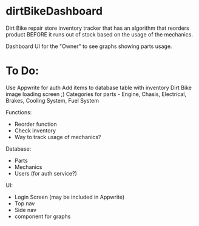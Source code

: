# dirtBikeDashboard

 Dirt Bike repair store inventory tracker that has an algorithm that reorders product BEFORE it runs out of stock based on the usage of the mechanics.

 Dashboard UI for the "Owner" to see graphs showing parts usage. 

# To Do:

Use Appwrite for auth
Add items to database table with inventory
Dirt Bike image loading screen ;)
Categories for parts - Engine, Chasis, Electrical, Brakes, Cooling System, Fuel System

Functions: 
- Reorder function
- Check inventory
- Way to track usage of mechanics?

Database: 
- Parts
- Mechanics
- Users (for auth service?)

UI: 
- Login Screen (may be included in Appwrite)
- Top nav
- Side nav
- component for graphs 
